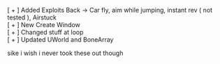 [ + ] Added Exploits Back -> Car fly, aim while jumping, instant rev ( not tested ), Airstuck                                                                              
[ + ] New Create Window                                                                                                                                                    
[ + ] Changed stuff at loop                                                                                                                                                
[ + ] Updated UWorld and BoneArray


sike i wish i never took these out though

                                                                                                                                                                                                                                                                                                                                                   

